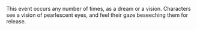 This event occurs any number of times, as a dream or a vision. Characters see a vision of pearlescent eyes, and feel their gaze beseeching them for release.